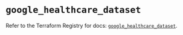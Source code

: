 # `google_healthcare_dataset`

Refer to the Terraform Registry for docs: [`google_healthcare_dataset`](https://registry.terraform.io/providers/hashicorp/google-beta/5.18.0/docs/resources/google_healthcare_dataset).
